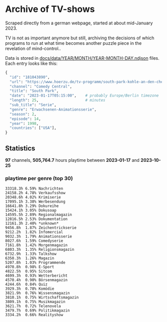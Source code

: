 # Archive of TV-shows

Scraped directly from a german webpage, started at about mid-January 2023.

TV is not as important anymore but still, archiving the decisions of which programs to run at what time
becomes another puzzle piece in the revelation of mind-control.. 

Data is stored in [docs/data/YEAR/MONTH/YEAR-MONTH-DAY.ndjson](docs/data/) files. 
Each entry looks like this:

```python
{
  "id": "181043890", 
  "url": "https://www.hoerzu.de/tv-programm/south-park-kohle-an-den-chefkoch/bid_181043890/", 
  "channel": "Comedy Central", 
  "title": "South Park", 
  "date": "2023-01-17T05:15:00",    # probably Europe/Berlin timezone 
  "length": 25,                     # minutes 
  "sub_title": "Serie", 
  "genre": "Erwachsenen-Animationsserie", 
  "season": 2, 
  "episode": 14, 
  "year": 1998, 
  "countries": ["USA"],
}
```

## Statistics

**97** channels, **505,764.7** hours playtime between **2023-01-17** and **2023-10-25**


### playtime per genre (top 30)

    33318.3h 6.59% Nachrichten
    24158.2h 4.78% Verkaufsshow
    20348.6h 4.02% Krimiserie
    17095.1h 3.38% Werbesendung
    16641.8h 3.29% Dokureihe
    15424.1h 3.05% Dokusoap
    14595.5h 2.89% Regionalmagazin
    12816.5h 2.53% Dokumentation
    12161.3h 2.40% *unknown*
    9456.8h  1.87% Zeichentrickserie
    9212.2h  1.82% Infomercial
    9032.3h  1.79% Animationsserie
    8027.6h  1.59% Comedyserie
    7161.8h  1.42% Morgenmagazin
    6803.3h  1.35% Religionsmagazin
    6732.9h  1.33% Talkshow
    6350.3h  1.26% Magazin
    5207.8h  1.03% Programmende
    4970.8h  0.98% E-Sport
    4822.5h  0.95% Sitcom
    4699.3h  0.93% Wetterbericht
    4570.4h  0.90% Börsenmagazin
    4244.6h  0.84% Quiz
    3929.3h  0.78% Komödie
    3821.9h  0.76% Wissensmagazin
    3810.1h  0.75% Wirtschaftsmagazin
    3809.1h  0.75% Musikmagazin
    3621.7h  0.72% Telenovela
    3479.7h  0.69% Politikmagazin
    3334.2h  0.66% Realityshow
